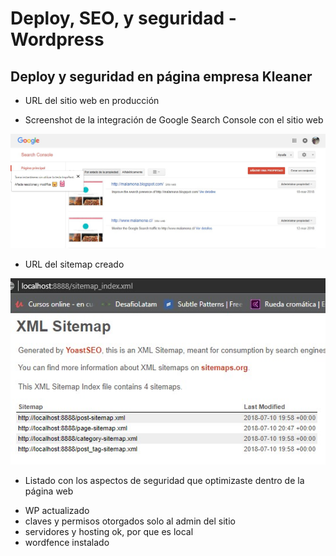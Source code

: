 # Deploy, SEO, y seguridad - Wordpress

## Deploy y seguridad en página empresa Kleaner


- URL del sitio web en producción

- Screenshot de la integración de Google Search Console con el sitio web

![Integración](img/integracion.jpg)

- URL del sitemap creado

![Screenshot del site map en yoas](img/sitemap.jpg)

- Listado con los aspectos de seguridad que optimizaste dentro de la página web

* WP actualizado 
* claves y permisos otorgados solo al admin del sitio 
* servidores y hosting ok, por que es local
* wordfence instalado



